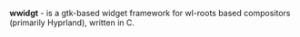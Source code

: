 **wwidgt** - is a gtk-based widget framework for wl-roots based compositors (primarily  Hyprland), written in C.
